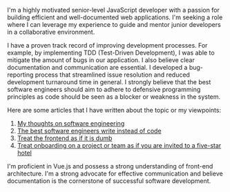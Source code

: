 I'm a highly motivated senior-level JavaScript developer with a passion for building efficient and well-documented web applications. I'm seeking a role where I can leverage my experience to guide and mentor junior developers in a collaborative environment.

I have a proven track record of improving development processes. For example, by implementing TDD (Test-Driven Development), I was able to mitigate the amount of bugs in our application. I also believe clear documentation and communication are essential. I developed a bug-reporting process that streamlined issue resolution and reduced development turnaround time in general. I strongly believe that the best software engineers should aim to adhere to defensive programming principles as code should be seen as a blocker or weakness in the system.

Here are some articles that I have written about the topic or my viewpoints:

1. [My thoughts on software engineering](https://docs.google.com/document/d/14_JEPkAPx4bAb5KeKADbLirFIyP2YSHKUPsn8juDrgY/edit?usp=sharing)
2. [The best software engineers write instead of code](https://dev.to/shailennaidoo/the-best-software-engineers-write-instead-of-code-1heg)
3. [Treat the frontend as if it is dumb](https://dev.to/shailennaidoo/treat-the-frontend-as-if-it-is-dumb-4g5d)
4. [Treat onboarding on a project or team as if you are invited to a five-star hotel](https://dev.to/shailennaidoo/treat-onboarding-on-a-project-or-team-as-if-you-are-invited-to-a-five-star-hotel-4lh0)

I'm proficient in Vue.js and possess a strong understanding of front-end architecture. I'm a strong advocate for effective communication and believe documentation is the cornerstone of successful software development.
